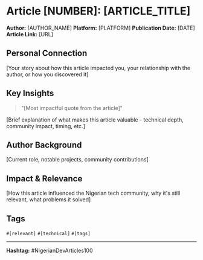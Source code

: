 # Article [NUMBER]: [ARTICLE_TITLE]

**Author:** [AUTHOR_NAME]
**Platform:** [PLATFORM]
**Publication Date:** [DATE]
**Article Link:** [URL]

## Personal Connection

[Your story about how this article impacted you, your relationship with the author, or how you discovered it]

## Key Insights

> "[Most impactful quote from the article]"

[Brief explanation of what makes this article valuable - technical depth, community impact, timing, etc.]

## Author Background

[Current role, notable projects, community contributions]

## Impact & Relevance

[How this article influenced the Nigerian tech community, why it's still relevant, what problems it solved]

## Tags

`#[relevant]` `#[technical]` `#[tags]`

---


**Hashtag:** #NigerianDevArticles100